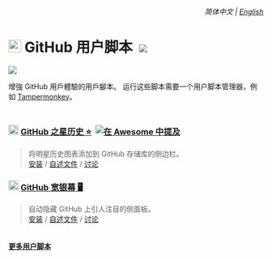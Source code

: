 <div align="right">
    <h6>
        <picture>
            <source type="image/svg+xml" media="(prefers-color-scheme: dark)" srcset="https://cdn.jsdelivr.net/gh/adamlui/userscripts@latest/media/images/icons/earth/white/icon32.svg">
            <img height=14 src="https://cdn.jsdelivr.net/gh/adamlui/userscripts@latest/media/images/icons/earth/black/icon32.svg">
        </picture>
        &nbsp;简体中文 |
        <a href="../#readme">English</a>
    </h6>
</div>

# <img width=25 src="https://github.githubassets.com/favicons/favicon.png"> GitHub 用户脚本 &nbsp;[![](https://img.shields.io/twitter/url/http/shields.io.svg?style=social)](https://twitter.com/intent/tweet?text=检查这些%20GitHub%20用户脚本%21&url=https://github.com/adamlui/userscripts/tree/master/github&hashtags=greasemonkey,userscript,javascript,github)

[![](https://img.shields.io/badge/许可证-MIT-green.svg?logo=internetarchive&logoColor=white&labelColor=464646&style=for-the-badge)](LICENSE.md)

增強 GitHub 用戶體驗的用戶腳本。 运行这些脚本需要一个用户脚本管理器，例如 [Tampermonkey](https://www.tampermonkey.net/)。

<img height=10px width="100%" src="https://cdn.jsdelivr.net/gh/adamlui/userscripts@latest/media/images/separators/gradient-aqua.png">

### <img width=20 src="https://github.githubassets.com/favicons/favicon.png"> [GitHub 之星历史 ⭐](../../github-star-history) &nbsp;<a href="https://github.com/awesome-scripts/awesome-userscripts#github"><img alt="在 Awesome 中提及" src="https://cdn.jsdelivr.net/gh/adamlui/github-star-history@latest/media/images/badges/awesome/mentioned-badge.svg"></a>

> 将明星历史图表添加到 GitHub 存储库的侧边栏。
<br>[安装](https://greasyfork.org/scripts/473377-github-star-history) /
[自述文件](https://github.com/adamlui/userscripts/tree/master/github/github-star-history#readme) /
[讨论](https://github.com/adamlui/userscripts/discussions)

### <img width=20 src="https://github.githubassets.com/favicons/favicon.png"> [GitHub 宽银幕 🖥️](../../github-widescreen)

> 自动隐藏 GitHub 上引人注目的侧面板。
<br>[安装](https://greasyfork.org/scripts/473439-github-widescreen) /
[自述文件](https://github.com/adamlui/userscripts/tree/master/github/github-widescreen#readme) /
[讨论](https://github.com/adamlui/userscripts/discussions)

<img height=6px width="100%" src="https://cdn.jsdelivr.net/gh/adamlui/userscripts@latest/media/images/separators/gradient-aqua.png">

<a href="https://github.com/adamlui/userscripts">**更多用户脚本**</a>
